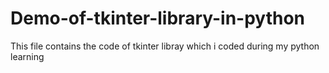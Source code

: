 # Demo-of-tkinter-library-in-python
This file contains the code of tkinter libray which i coded during my python learning 
